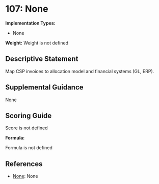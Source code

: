 # 107: None

**Implementation Types:**

- None

**Weight:** Weight is not defined

## Descriptive Statement

Map CSP invoices to allocation model and financial systems (GL, ERP).

## Supplemental Guidance

None

## Scoring Guide

Score is not defined

**Formula:**

Formula is not defined

## References

- [None](None): None
